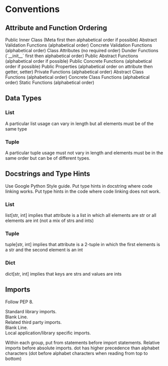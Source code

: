 <h1>Conventions</h1>

<h2>Attribute and Function Ordering</h2>
Public Inner Class (Meta first then alphabetical order if possible)  
Abstract Validation Functions (alphabetical order)  
Concrete Validation Functions (alphabetical order)  
Class Attributes (no required order)  
Dunder Functions (`__init__` first then alphabetical order)  
Public Abstract Functions (alphabetical order if possible)  
Public Concrete Functions (alphabetical order if possible)  
Public Properties (alphabetical order on attribute then getter, setter)
Private Functions (alphabetical order)  
Abstract Class Functions (alphabetical order)  
Concrete Class Functions (alphabetical order)  
Static Functions (alphabetical order)

<h2>Data Types</h2>
<h3>List</h3>
A particular list usage can vary in length but all elements must
be of the same type
<h3>Tuple</h3>
A particular tuple usage must not vary in length and elements
must be in the same order but can be of different types.

<h2>Docstrings and Type Hints</h2>
Use Google Python Style guide. Put type hints in docstring where code
linking works. Put type hints in the code where code linking does not 
work.
<h3>List</h3>
list[str, int] implies that attribute is a list in which all elements
are str or all elements are int (not a mix of strs and ints)
<h3>Tuple</h3>
tuple[str, int] implies that attribute is a 2-tuple in which the 
first elements is a str and the second element is an int
<h3>Dict</h3>
dict[str, int] implies that keys are strs and values are ints

<h2>Imports</h2>
Follow PEP 8.

Standard library imports.  
Blank Line.  
Related third party imports.  
Blank Line.  
Local application/library specific imports.

Within each group, put from statements before import statements. 
Relative imports before absolute imports. dot has higher precedence 
than alphabet characters (dot before alphabet characters when reading
from top to bottom)
